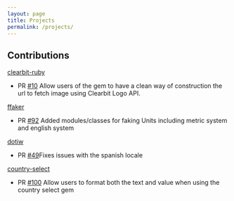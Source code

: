 ```yaml
---
layout: page
title: Projects
permalink: /projects/
---
```


## Contributions

 [clearbit-ruby](https://github.com/clearbit/clearbit-ruby/commits?author=lurraca)
- PR [#10](https://github.com/clearbit/clearbit-ruby/pull/10) Allow users of the
  gem to have a clean way of construction the url to fetch image using Clearbit
Logo API.

[ffaker](https://github.com/ffaker/ffaker)
- PR [#92](https://github.com/ffaker/ffaker/pull/92) Added modules/classes for
  faking Units including metric system and english system

[dotiw](https://github.com/radar/dotiw/commits?author=lurraca)
- PR [#49](https://github.com/radar/dotiw/pull/49)Fixes issues with the spanish
  locale

[country-select](https://github.com/stefanpenner/country_select/commits?author=lurraca)
- PR [#100](https://github.com/stefanpenner/country_select/pull/102) Allow users
  to format both the text and value when using the country select gem
